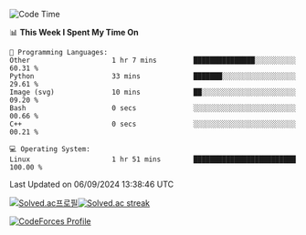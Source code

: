 
<!--START_SECTION:waka-->
![Code Time](http://img.shields.io/badge/Code%20Time-3%2C635%20hrs%2012%20mins-blue)

📊 **This Week I Spent My Time On** 

```text
💬 Programming Languages: 
Other                    1 hr 7 mins         ███████████████░░░░░░░░░░   60.31 % 
Python                   33 mins             ███████░░░░░░░░░░░░░░░░░░   29.61 % 
Image (svg)              10 mins             ██░░░░░░░░░░░░░░░░░░░░░░░   09.20 % 
Bash                     0 secs              ░░░░░░░░░░░░░░░░░░░░░░░░░   00.66 % 
C++                      0 secs              ░░░░░░░░░░░░░░░░░░░░░░░░░   00.21 % 

💻 Operating System: 
Linux                    1 hr 51 mins        █████████████████████████   100.00 % 
```


 Last Updated on 06/09/2024 13:38:46 UTC
<!--END_SECTION:waka-->


[![Solved.ac프로필](http://mazassumnida.wtf/api/generate_badge?boj=hckim96)](https://solved.ac/hckim96)[![Solved.ac streak](http://mazandi.herokuapp.com/api?handle=hckim96&theme=dark)](https://solved.ac/hckim96)


[![CodeForces Profile](https://cf.leed.at?id=hckim96)](https://codeforces.com/profile/hckim96)

